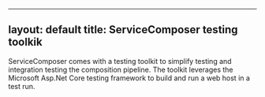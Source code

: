 <!--
GENERATED FILE - DO NOT EDIT
This file was generated by [MarkdownSnippets](https://github.com/SimonCropp/MarkdownSnippets).
Source File: /docs/mdsource/index.source.md
To change this file edit the source file and then run MarkdownSnippets.
-->

---
layout: default
title: ServiceComposer testing toolkik
---

ServiceComposer comes with a testing toolkit to simplify testing and integration testing the composition pipeline. The toolkit leverages the Microsoft Asp.Net Core testing framework to build and run a web host in a test run.
